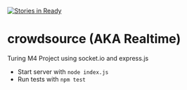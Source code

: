 [![Stories in Ready](https://badge.waffle.io/jasonpilz/crowdsource.png?label=ready&title=Ready)](https://waffle.io/jasonpilz/crowdsource)
# crowdsource (AKA Realtime)
Turing M4 Project using socket.io and express.js

* Start server with `node index.js`
* Run tests with `npm test`
